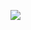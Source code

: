 <!--
### Hi there 👋
**Chance-fyi/Chance-fyi** is a ✨ _special_ ✨ repository because its `README.md` (this file) appears on your GitHub profile.

Here are some ideas to get you started:

- 🔭 I’m currently working on ...
- 🌱 I’m currently learning ...
- 👯 I’m looking to collaborate on ...
- 🤔 I’m looking for help with ...
- 💬 Ask me about ...
- 📫 How to reach me: ...
- 😄 Pronouns: ...
- ⚡ Fun fact: ...
-->
![](https://github-readme-stats.vercel.app/api?username=Chance-fyi&show_icons=true&count_private=true&include_all_commits=true&hide_title=true&text_color=718096&bg_color=fffffe&icon_color=64b883)
